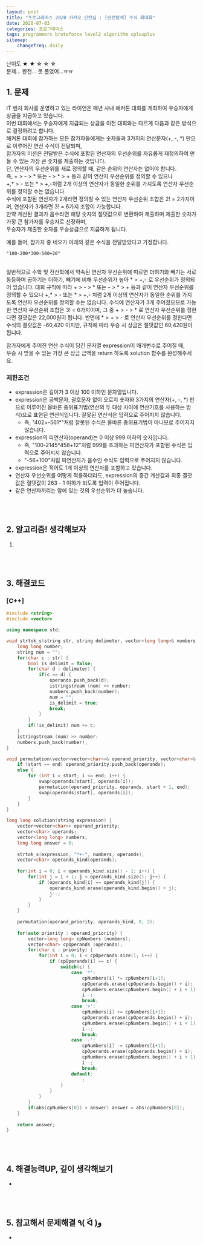 ```yaml
---
layout: post
title: "프로그래머스 2020 카카오 인턴십 : [완전탐색] 수식 최대화"
date: 2020-07-03
categories: 프로그래머스
tags: programmers bruteforce level2 algorithm cplusplus
sitemap:
    changefreq: daily
---
```

난이도 ★ ★ ☆ ☆ ☆  
문제... 완전... 못 풀었어...ㅠㅠ 
<br/>

## 1. 문제
IT 벤처 회사를 운영하고 있는 라이언은 매년 사내 해커톤 대회를 개최하여 우승자에게 상금을 지급하고 있습니다.  
이번 대회에서는 우승자에게 지급되는 상금을 이전 대회와는 다르게 다음과 같은 방식으로 결정하려고 합니다.  
해커톤 대회에 참가하는 모든 참가자들에게는 숫자들과 3가지의 연산문자(+, -, \*) 만으로 이루어진 연산 수식이 전달되며,  
참가자의 미션은 전달받은 수식에 포함된 연산자의 우선순위를 자유롭게 재정의하여 만들 수 있는 가장 큰 숫자를 제출하는 것입니다.  
단, 연산자의 우선순위를 새로 정의할 때, 같은 순위의 연산자는 없어야 합니다.  
즉, + > - > * 또는 - > * > + 등과 같이 연산자 우선순위를 정의할 수 있으나  
+,* > - 또는 * > +,-처럼 2개 이상의 연산자가 동일한 순위를 가지도록 연산자 우선순위를 정의할 수는 없습니다.  
수식에 포함된 연산자가 2개라면 정의할 수 있는 연산자 우선순위 조합은 2! = 2가지이며, 연산자가 3개라면 3! = 6가지 조합이 가능합니다.  
만약 계산된 결과가 음수라면 해당 숫자의 절댓값으로 변환하여 제출하며 제출한 숫자가 가장 큰 참가자를 우승자로 선정하며,  
우승자가 제출한 숫자를 우승상금으로 지급하게 됩니다.  

예를 들어, 참가자 중 네오가 아래와 같은 수식을 전달받았다고 가정합니다.  
```
"100-200*300-500+20"
```
<br/>
일반적으로 수학 및 전산학에서 약속된 연산자 우선순위에 따르면 더하기와 빼기는 서로 동등하며  
곱하기는 더하기, 빼기에 비해 우선순위가 높아 * > +,- 로 우선순위가 정의되어 있습니다.  
대회 규칙에 따라 + > - > * 또는 - > * > + 등과 같이 연산자 우선순위를 정의할 수 있으나  
+,* > - 또는 * > +,- 처럼 2개 이상의 연산자가 동일한 순위를 가지도록 연산자 우선순위를 정의할 수는 없습니다.  
수식에 연산자가 3개 주어졌으므로 가능한 연산자 우선순위 조합은 3! = 6가지이며,  
그 중 + > - > * 로 연산자 우선순위를 정한다면 결괏값은 22,000원이 됩니다.  
반면에 * > + > - 로 연산자 우선순위를 정한다면 수식의 결괏값은 -60,420 이지만,  
규칙에 따라 우승 시 상금은 절댓값인 60,420원이 됩니다.  

참가자에게 주어진 연산 수식이 담긴 문자열 expression이 매개변수로 주어질 때,  
우승 시 받을 수 있는 가장 큰 상금 금액을 return 하도록 solution 함수를 완성해주세요.  

### 제한조건
- expression은 길이가 3 이상 100 이하인 문자열입니다.
- expression은 공백문자, 괄호문자 없이 오로지 숫자와 3가지의 연산자(+, -, *) 만으로 이루어진 올바른 중위표기법(연산의 두 대상 사이에 연산기호를 사용하는 방식)으로 표현된 연산식입니다. 잘못된 연산식은 입력으로 주어지지 않습니다.
  - 즉, "402+-561*"처럼 잘못된 수식은 올바른 중위표기법이 아니므로 주어지지 않습니다.
- expression의 피연산자(operand)는 0 이상 999 이하의 숫자입니다.
  - 즉, "100-2145*458+12"처럼 999를 초과하는 피연산자가 포함된 수식은 입력으로 주어지지 않습니다.
  - "-56+100"처럼 피연산자가 음수인 수식도 입력으로 주어지지 않습니다.
- expression은 적어도 1개 이상의 연산자를 포함하고 있습니다.
- 연산자 우선순위를 어떻게 적용하더라도, expression의 중간 계산값과 최종 결괏값은 절댓값이 263 - 1 이하가 되도록 입력이 주어집니다.
- 같은 연산자끼리는 앞에 있는 것의 우선순위가 더 높습니다.
<br/>
<br/>

## 2. 알고리즘! 생각해보자
1. 
<br/>
<br/>

## 3. 해결코드
### [C++]
```c++
#include <string>
#include <vector>

using namespace std;

void strtok_s(string str, string delimeter, vector<long long>& numbers, vector<char>& operands) {
    long long number;
    string num = "";
    for(char c : str) {
        bool is_delimit = false;
        for(char d : delimeter) {
            if(c == d) {
                operands.push_back(d);
                istringstream (num) >> number;
                numbers.push_back(number);
                num = "";
                is_delimit = true;
                break;
            }
        }
        if(!is_delimit) num += c;
    }
    istringstream (num) >> number;
    numbers.push_back(number);
}

void permutation(vector<vector<char>>& operand_priority, vector<char>& operands, int start, int end) {
    if (start == end) operand_priority.push_back(operands);
    else {
        for (int i = start; i <= end; i++) {
            swap(operands[start], operands[i]);
            permutation(operand_priority, operands, start + 1, end);
            swap(operands[start], operands[i]);
        }
    }
}

long long solution(string expression) {
    vector<vector<char>> operand_priority;
    vector<char> operands;
    vector<long long> numbers;
    long long answer = 0;
    
    strtok_s(expression, "*+-", numbers, operands);
    vector<char> operands_kind(operands);
    
    for(int i = 0; i < operands_kind.size() - 1; i++) {
        for(int j = i + 1; j < operands_kind.size(); j++) {
            if (operands_kind[i] == operands_kind[j]) {
                operands_kind.erase(operands_kind.begin() + j);
                j--;
            }
        }
    }
    
    permutation(operand_priority, operands_kind, 0, 2);
    
    for(auto priority : operand_priority) {
        vector<long long> cpNumbers (numbers);
        vector<char> cpOperands (operands);
        for(char c : priority) {
            for(int i = 0; i < cpOperands.size(); i++) {
                if (cpOperands[i] == c) {
                    switch(c) {
                        case '*':
                            cpNumbers[i] *= cpNumbers[i+1];
                            cpOperands.erase(cpOperands.begin() + i);
                            cpNumbers.erase(cpNumbers.begin() + i + 1);
                            i--;
                            break;
                        case '+':
                            cpNumbers[i] += cpNumbers[i+1];
                            cpOperands.erase(cpOperands.begin() + i);
                            cpNumbers.erase(cpNumbers.begin() + i + 1);
                            i--;
                            break;
                        case '-':
                            cpNumbers[i] -= cpNumbers[i+1];
                            cpOperands.erase(cpOperands.begin() + i);
                            cpNumbers.erase(cpNumbers.begin() + i + 1);
                            i--;
                            break;
                        default:
                            ;
                    }
                }
            }
        }
        if(abs(cpNumbers[0]) > answer) answer = abs(cpNumbers[0]);
    }
    
    return answer;
}
```
<br/>
<br/>

## 4. 해결능력UP, 깊이 생각해보기
- 
<br/>
<br/>

## 5. 참고해서 문제해결 ٩( ᐛ )و
- 
<br/>
<br/>